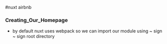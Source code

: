 #nuxt airbnb

### Creating_Our_Homepage

- by default nuxt uses webpack so we can import our module using ~ sign
  ~ sign root directory
